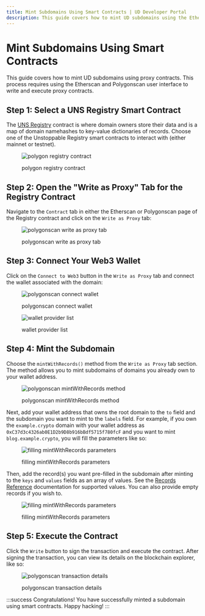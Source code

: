 ```yaml
---
title: Mint Subdomains Using Smart Contracts | UD Developer Portal
description: This guide covers how to mint UD subdomains using the Etherscan and Polygonscan user interfaces to write and execute proxy contracts.
---
```


# Mint Subdomains Using Smart Contracts

This guide covers how to mint UD subdomains using proxy contracts. This process requires using the Etherscan and Polygonscan user interface to write and execute proxy contracts.

## Step 1: Select a UNS Registry Smart Contract

The [UNS Registry](/developer-toolkit/reference/smart-contracts/uns-smart-contracts.md#unsregistry) contract is where domain owners store their data and is a map of domain namehashes to key-value dictionaries of records. Choose one of the Unstoppable Registry smart contracts to interact with (either mainnet or testnet).

<figure>

![polygon registry contract](/images/polygon-registry-contract.png)

<figcaption>polygon registry contract</figcaption>
</figure>

## Step 2: Open the "Write as Proxy" Tab for the Registry Contract

Navigate to the `Contract` tab in either the Etherscan or Polygonscan page of the Registry contract and click on the `Write as Proxy` tab:

<figure>

![polygonscan write as proxy tab](/images/polygonscan-write-as-proxy-tab.png)

<figcaption>polygonscan write as proxy tab</figcaption>
</figure>

## Step 3: Connect Your Web3 Wallet

Click on the `Connect to Web3` button in the `Write as Proxy` tab and connect the wallet associated with the domain:

<figure class="half-inline-block">

![polygonscan connect wallet](/images/polygonscan-connect-wallet.png)

<figcaption>polygonscan connect wallet</figcaption>
</figure>

<figure class="half-inline-block">

![wallet provider list](/images/wallet-provider-list.png)

<figcaption>wallet provider list</figcaption>
</figure>

## Step 4: Mint the Subdomain

Choose the `mintWithRecords()` method from the `Write as Proxy` tab section. The method allows you to mint subdomains of domains you already own to your wallet address.

<figure>

![polygonscan mintWithRecords method](/images/polygonscan-mint-with-records-method.png '#width=50%')

<figcaption>polygonscan mintWithRecords method</figcaption>
</figure>

Next, add your wallet address that owns the root domain to the `to` field and the subdomain you want to mint to the `labels` field. For example, if you own the `example.crypto` domain with your wallet address as `0xC37d3c4326ab0E1D2b9D8b916bBdf5715f780fcF` and you want to mint `blog.example.crypto`, you will fill the parameters like so:

<figure>

![filling mintWithRecords parameters](/images/filling-mint-with-records-parameters.png '#width=50%')

<figcaption>filling mintWithRecords parameters</figcaption>
</figure>

Then, add the record(s) you want pre-filled in the subdomain after minting to the `keys` and `values` fields as an array of values. See the [Records Reference](/developer-toolkit/reference/records-reference.md) documentation for supported values. You can also provide empty records if you wish to.

<figure>

![filling mintWithRecords parameters](/images/filling-mint-with-records-parameters-2.png '#width=50%')

<figcaption>filling mintWithRecords parameters</figcaption>
</figure>

## Step 5: Execute the Contract

Click the `Write` button to sign the transaction and execute the contract. After signing the transaction, you can view its details on the blockchain explorer, like so:

<figure>

![polygonscan transaction details](/images/polygonscan-subdomain-minting-transaction-details.png)

<figcaption>polygonscan transaction details</figcaption>
</figure>

:::success Congratulations!
You have successfully minted a subdomain using smart contracts. Happy hacking!
:::
